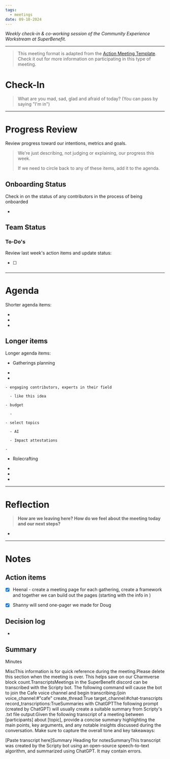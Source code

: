 ```yaml
---
tags:
  - meetings
date: 09-10-2024
---
```


_Weekly check-in & co-working session of the Community Experience Workstream at SuperBenefit._

---

> This meeting format is adapted from the [Action Meeting Template](https://medium.com/the-ready/how-to-facilitate-the-best-meeting-your-team-will-have-this-week-763f31b6d7d). Check it out for more information on participating in this type of meeting.

# Check-In

> What are you mad, sad, glad and afraid of today? (You can pass by saying "I'm in")

---

# Progress Review

Review progress toward our intentions, metrics and goals.

> We're just describing, not judging or explaining, our progress this week.
>
> If we need to circle back to any of these items, add it to the agenda.

## Onboarding Status

Check in on the status of any contributors in the process of being onboarded

- 

## Team Status

### To-Do's

Review last week's action items and update status:

- [ ]  


### 

---

# Agenda

Shorter agenda items:

-  

- 

- 

## Longer items

Longer agenda items:

-  Gatherings planning

  -  

  -  

    - engaging contributors, experts in their field

      - like this idea

    - budget

      - 

    - select topics

      - AI

      - Impact attestations

    - 

-  Rolecrafting

  -  

  -  

- 

---

# Reflection 

> **How are we leaving here? How do we feel about the meeting today and our next steps?**

-  

---

# Notes

## Action items

- [x] Heenal - create a meeting page for each gathering, create a framework and together we can build out the pages (starting with the info in  )

- [x] Shanny will send one-pager we made for Doug

## Decision log

-    

## Summary

Minutes

MiscThis information is for quick reference during the meeting.Please delete this section when the meeting is over. This helps save on our Charmverse block count.TranscriptsMeetings in the SuperBenefit discord can be transcribed with the Scripty bot. The following command will cause the bot to join the Cafe voice channel and begin transcribing:/join voice_channel:#"cafe" create_thread:True target_channel:#chat-transcripts record_transcriptions:TrueSummaries with ChatGPTThe following prompt (created by ChatGPT) will usually create a suitable summary from Scripty's .txt file output:Given the following transcript of a meeting between [participants] about [topic], provide a concise summary highlighting the main points, key arguments, and any notable insights discussed during the conversation. Make sure to capture the overall tone and key takeaways:

[Paste transcript here]Summary Heading for notesSummaryThis transcript was created by the Scripty bot using an open-source speech-to-text algorithm, and summarized using ChatGPT. It may contain errors.<Paste summary here>
